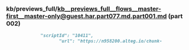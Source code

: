 ### kb/previews_full/kb__previews_full__flows__master-first__master-only@guest.har.part077.md.part001.md (part 002)

```md
             "scriptId": "10411",
                    "url": "https://n958200.alteg.io/chunk-
```

```
